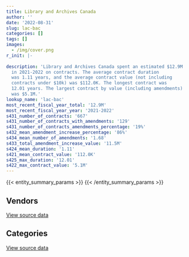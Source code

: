 ```yaml
---
title: Library and Archives Canada
author: ''
date: '2022-08-31'
slug: lac-bac
categories: []
tags: []
images:
  - /img/cover.png
r_init: |-
  
description: 'Library and Archives Canada spent an estimated $12.9M
  in 2021-2022 on contracts. The average contract duration
  was 1.11 years, and the average contract value (not including
  contracts under $10k) was $112.0K. The longest contract was
  12.01 years. The largest contract by value (including amendments)
  was $5.1M.'
lookup_name: 'lac-bac'
most_recent_fiscal_year_total: '12.9M'
most_recent_fiscal_year_year: '2021-2022'
s431_number_of_contracts: '667'
s431_number_of_contracts_with_amendments: '129'
s431_number_of_contracts_amendments_percentage: '19%'
s432_mean_amendment_increase_percentage: '86%'
s434_mean_number_of_amendments: '1.68'
s433_total_amendment_increase_value: '11.5M'
s424_mean_duration: '1.11'
s421_mean_contract_value: '112.0K'
s425_max_duration: '12.01'
s422_max_contract_value: '5.1M'
---
```


<script src="/rmarkdown-libs/htmlwidgets/htmlwidgets.js"></script>
<link href="/rmarkdown-libs/datatables-css/datatables-crosstalk.css" rel="stylesheet" />
<script src="/rmarkdown-libs/datatables-binding/datatables.js"></script>
<script src="/rmarkdown-libs/jquery/jquery-3.6.0.min.js"></script>
<link href="/rmarkdown-libs/dt-core-bootstrap/css/dataTables.bootstrap.min.css" rel="stylesheet" />
<link href="/rmarkdown-libs/dt-core-bootstrap/css/dataTables.bootstrap.extra.css" rel="stylesheet" />
<script src="/rmarkdown-libs/dt-core-bootstrap/js/jquery.dataTables.min.js"></script>
<script src="/rmarkdown-libs/dt-core-bootstrap/js/dataTables.bootstrap.min.js"></script>
<link href="/rmarkdown-libs/crosstalk/css/crosstalk.min.css" rel="stylesheet" />
<script src="/rmarkdown-libs/crosstalk/js/crosstalk.min.js"></script>
<script src="/rmarkdown-libs/htmlwidgets/htmlwidgets.js"></script>
<link href="/rmarkdown-libs/datatables-css/datatables-crosstalk.css" rel="stylesheet" />
<script src="/rmarkdown-libs/datatables-binding/datatables.js"></script>
<script src="/rmarkdown-libs/jquery/jquery-3.6.0.min.js"></script>
<link href="/rmarkdown-libs/dt-core-bootstrap/css/dataTables.bootstrap.min.css" rel="stylesheet" />
<link href="/rmarkdown-libs/dt-core-bootstrap/css/dataTables.bootstrap.extra.css" rel="stylesheet" />
<script src="/rmarkdown-libs/dt-core-bootstrap/js/jquery.dataTables.min.js"></script>
<script src="/rmarkdown-libs/dt-core-bootstrap/js/dataTables.bootstrap.min.js"></script>
<link href="/rmarkdown-libs/crosstalk/css/crosstalk.min.css" rel="stylesheet" />
<script src="/rmarkdown-libs/crosstalk/js/crosstalk.min.js"></script>

{{< entity_summary_params >}}
{{< /entity_summary_params >}}

## Vendors

<div id="htmlwidget-1" style="width:100%;height:auto;" class="datatables html-widget"></div>
<script type="application/json" data-for="htmlwidget-1">{"x":{"style":"bootstrap","filter":"none","vertical":false,"data":[["<a href=\"/vendors/3m_canada_company/\">3M Canada Company<\/a>","<a href=\"/vendors/advanced_business_interiors/\">Advanced Business Interiors<\/a>","<a href=\"/vendors/advanced_chippewa_technologies/\">Advanced Chippewa Technologies<\/a>","<a href=\"/vendors/aon_reed_stenhouse/\">Aon Reed Stenhouse<\/a>","<a href=\"/vendors/applied_electonics/\">Applied Electonics<\/a>","<a href=\"/vendors/asokan_business_interiors/\">Asokan Business Interiors<\/a>","<a href=\"/vendors/avi_spl_canada/\">AVI SPL Canada<\/a>","<a href=\"/vendors/banctec_canada/\">BancTec Canada<\/a>","<a href=\"/vendors/bmc_software_canada/\">BMC Software Canada<\/a>","<a href=\"/vendors/calian/\">Calian<\/a>","<a href=\"/vendors/canadian_corps_of_commissionaires/\">Canadian Corps of Commissionaires<\/a>","<a href=\"/vendors/carahsoft_technology/\">Carahsoft Technology<\/a>","<a href=\"/vendors/cbci_telecom/\">CBCI Telecom<\/a>","<a href=\"/vendors/cdw_canada/\">CDW Canada<\/a>","<a href=\"/vendors/cgi/\">CGI<\/a>","<a href=\"/vendors/cision_canada/\">Cision Canada<\/a>","<a href=\"/vendors/cistel_technology/\">Cistel Technology<\/a>","<a href=\"/vendors/commvault_systems/\">Commvault Systems<\/a>","<a href=\"/vendors/compugen/\">Compugen<\/a>","<a href=\"/vendors/convergint_technologies/\">Convergint Technologies<\/a>","<a href=\"/vendors/coradix_technology_consulting/\">Coradix Technology Consulting<\/a>","<a href=\"/vendors/dell_computer/\">Dell Computer<\/a>","<a href=\"/vendors/deloitte/\">Deloitte<\/a>","<a href=\"/vendors/eclipsys_solutions/\">Eclipsys Solutions<\/a>","<a href=\"/vendors/environics_research_group/\">Environics Research Group<\/a>","<a href=\"/vendors/ernst_young/\">Ernst Young<\/a>","<a href=\"/vendors/excel_human_resources/\">Excel Human Resources<\/a>","<a href=\"/vendors/exp_services/\">EXP Services<\/a>","<a href=\"/vendors/fast_track_staffing/\">Fast Track Staffing<\/a>","<a href=\"/vendors/freebalance/\">FreeBalance<\/a>","<a href=\"/vendors/gartner/\">Gartner<\/a>","<a href=\"/vendors/gc_strategies/\">GC Strategies<\/a>","<a href=\"/vendors/gilmore_reproductions/\">Gilmore Reproductions<\/a>","<a href=\"/vendors/global_knowledge/\">Global Knowledge<\/a>","<a href=\"/vendors/imp_group/\">IMP Group<\/a>","<a href=\"/vendors/info_tech_research_group/\">Info Tech Research Group<\/a>","<a href=\"/vendors/it_net_consultants/\">IT NET Consultants<\/a>","<a href=\"/vendors/itex/\">ITEX<\/a>","<a href=\"/vendors/les_traductions_tessier/\">Les Traductions Tessier<\/a>","<a href=\"/vendors/mgis/\">MGIS<\/a>","<a href=\"/vendors/microsoft_canada/\">Microsoft Canada<\/a>","<a href=\"/vendors/mnp/\">MNP<\/a>","<a href=\"/vendors/modis_canada/\">Modis Canada<\/a>","<a href=\"/vendors/nations_translation_group/\">Nations Translation Group<\/a>","<a href=\"/vendors/navpoint_consulting_group/\">Navpoint Consulting Group<\/a>","<a href=\"/vendors/nimble_information_strategies/\">Nimble Information Strategies<\/a>","<a href=\"/vendors/nisha_techonologies/\">Nisha Techonologies<\/a>","<a href=\"/vendors/northern_micro/\">Northern Micro<\/a>","<a href=\"/vendors/nova_networks/\">Nova Networks<\/a>","<a href=\"/vendors/oproma/\">Oproma<\/a>","<a href=\"/vendors/oracle_canada/\">Oracle Canada<\/a>","<a href=\"/vendors/orangutech/\">Orangutech<\/a>","<a href=\"/vendors/pitney_bowes/\">Pitney Bowes<\/a>","<a href=\"/vendors/portage_personnel/\">Portage Personnel<\/a>","<a href=\"/vendors/prosci_canada/\">Prosci Canada<\/a>","<a href=\"/vendors/purespirit_solutions/\">PureSpirIT Solutions<\/a>","<a href=\"/vendors/quantum_management_services/\">Quantum Management Services<\/a>","<a href=\"/vendors/ricoh/\">Ricoh<\/a>","<a href=\"/vendors/rohde_schwarz_canada/\">Rohde Schwarz Canada<\/a>","<a href=\"/vendors/sharp_electronics/\">Sharp Electronics<\/a>","<a href=\"/vendors/si_systems/\">SI Systems<\/a>","<a href=\"/vendors/simplex_grinnell/\">Simplex Grinnell<\/a>","<a href=\"/vendors/softchoice/\">Softchoice<\/a>","<a href=\"/vendors/softsim_technologies/\">Softsim Technologies<\/a>","<a href=\"/vendors/stratos/\">Stratos<\/a>","<a href=\"/vendors/tecsis/\">Tecsis<\/a>","<a href=\"/vendors/teksystems_canada/\">Teksystems Canada<\/a>","<a href=\"/vendors/telecom_computer_services/\">Telecom Computer Services<\/a>","<a href=\"/vendors/teramach_technologies/\">Teramach Technologies<\/a>","<a href=\"/vendors/the_aim_group/\">The AIM Group<\/a>","<a href=\"/vendors/the_halifax_computer_consulting_group/\">The Halifax Computer Consulting Group<\/a>","<a href=\"/vendors/the_halifax_group/\">The Halifax Group<\/a>","<a href=\"/vendors/tiree/\">Tiree<\/a>","<a href=\"/vendors/trm_technologies/\">TRM Technologies<\/a>"],[null,81006.91,696288.38,11300,10921.27,null,null,16768.96,30067.25,null,40344.48,26250.24,46218.43,91873.45,null,460.22,null,15176.7,null,null,null,100319.37,24856.86,210290.44,59332.91,24144.75,24990,11451.58,6593.55,100441.44,177411.46,97440,null,27676.81,6756.75,36500,483780.59,181617.67,48979.36,null,null,null,720738.66,null,50290.29,85956.54,50329.77,34331.07,null,85840.93,126709.91,358042.02,22566.88,null,null,275651.48,13070.88,7542.24,2747.97,178914.63,480517.29,null,2387,null,24255,null,218012.44,76260.71,583986.13,36340.75,342776.5,218905.46,189550.9,23229.15],[19771.59,null,507725.55,11330.87,10916.02,72039.17,18429.27,90256.43,20192.36,null,281506.17,null,11412.7,136046.78,34478.7,4047.5,null,null,5181.5,null,null,624.39,90075.34,null,null,19308.49,39571.88,13268.04,8264.52,102290.22,314274.11,null,null,null,8190,14913.44,339092.78,null,48979.36,34492.5,null,null,722076.06,null,500000,null,263121.22,12945.04,null,86076.11,164243.96,1906200.98,null,14084.44,25181.54,null,null,2587.55,20577.78,192054.52,1162617.1,null,null,null,null,null,218609.74,null,1338599.45,null,552670.48,530592.05,269944.09,null],[4297.27,null,16005.8,11297.55,13431.1,null,null,90009.83,20364.64,null,2036258.1,null,null,112392.64,null,6451.25,13278.49,null,19771.52,null,37509.2,37675.61,89829.23,null,null,9987.15,70560,null,8241.94,103219.03,31031.87,null,null,null,null,1046.56,347334.02,null,24489.68,null,22650.58,null,488151.02,null,null,null,316558.66,null,31595.13,null,130919.13,null,null,null,47258.44,null,null,2580.48,null,187269.65,1490696.7,null,null,null,null,14110.57,54353.79,null,1834194.74,null,551160.45,529142.35,269206.53,null],[24546.01,null,17177.27,897.81,10145.85,20603.52,null,90009.83,19166.49,919800,2065656.94,null,null,162658.02,null,6451.25,703817.52,null,null,12118.24,68266.74,23076.68,89829.23,null,null,33543.96,null,null,null,115872.5,null,null,3361.92,null,null,null,379660.72,null,null,null,313973.96,24150,488151.02,38712.45,null,36491.41,275223.36,null,111459.06,null,131769.62,104693.01,null,7118.45,29666.95,null,null,2580.48,null,182610.35,649014.68,12797.76,null,67701.02,null,24693.5,null,null,1834712.36,null,551160.45,529142.35,null,null]],"container":"<table class=\"table table-striped table-hover row-border order-column display\">\n  <thead>\n    <tr>\n      <th>Vendor<\/th>\n      <th>2018-2019<\/th>\n      <th>2019-2020<\/th>\n      <th>2020-2021<\/th>\n      <th>2021-2022<\/th>\n    <\/tr>\n  <\/thead>\n<\/table>","options":{"order":[[4,"desc"]],"pageLength":10,"autoWidth":true,"columnDefs":[{"targets":1,"render":"function(data, type, row, meta) {\n    return type !== 'display' ? data : DTWidget.formatCurrency(data, \"$\", 2, 3, \",\", \".\", true, null);\n  }"},{"targets":2,"render":"function(data, type, row, meta) {\n    return type !== 'display' ? data : DTWidget.formatCurrency(data, \"$\", 2, 3, \",\", \".\", true, null);\n  }"},{"targets":3,"render":"function(data, type, row, meta) {\n    return type !== 'display' ? data : DTWidget.formatCurrency(data, \"$\", 2, 3, \",\", \".\", true, null);\n  }"},{"targets":4,"render":"function(data, type, row, meta) {\n    return type !== 'display' ? data : DTWidget.formatCurrency(data, \"$\", 2, 3, \",\", \".\", true, null);\n  }"},{"width":"16%","targets":[1,2,3,4]},{"className":"dt-right","targets":[1,2,3,4]}],"orderClasses":false}},"evals":["options.columnDefs.0.render","options.columnDefs.1.render","options.columnDefs.2.render","options.columnDefs.3.render"],"jsHooks":[]}</script>
<p class="text-right">
<a href="https://github.com/GoC-Spending/contracts-data/tree/main/data/out/departments/lac-bac/summary_by_fiscal_year_by_vendor.csv" class="source-data-link btn btn-link">View source data</a>
</p>

## Categories

<div id="htmlwidget-2" style="width:100%;height:auto;" class="datatables html-widget"></div>
<script type="application/json" data-for="htmlwidget-2">{"x":{"style":"bootstrap","filter":"none","vertical":false,"data":[["<a href=\"/categories/facilities_and_construction/\">Facilities and construction<\/a>","<a href=\"/categories/office_management/\">Office management<\/a>","<a href=\"/categories/professional_services/\">Professional services<\/a>","<a href=\"/categories/information_technology/\">Information technology<\/a>","<a href=\"/categories/industrial_products_and_services/\">Industrial products and services<\/a>","<a href=\"/categories/travel/\">Travel<\/a>","<a href=\"/categories/security_and_protection/\">Security and protection<\/a>","<a href=\"/categories/human_capital/\">Human capital<\/a>"],[39813.72,381828.92,1970261.92,7299458.05,281079.05,583986.13,41270.71,329904.51],[24507.39,381200.05,2376934.03,8347405.93,737527.17,879584.04,281506.17,589783.9],[21628.85,200366.13,2805997.29,5640767.3,759967.75,877180.81,2036258.1,194994.11],[11641.7,265266.71,1573539.04,7505429.72,571941.09,877180.81,2065656.94,77410.62]],"container":"<table class=\"table table-striped table-hover row-border order-column display\">\n  <thead>\n    <tr>\n      <th>Category<\/th>\n      <th>2018-2019<\/th>\n      <th>2019-2020<\/th>\n      <th>2020-2021<\/th>\n      <th>2021-2022<\/th>\n    <\/tr>\n  <\/thead>\n<\/table>","options":{"order":[[4,"desc"]],"dom":"t","pageLength":30,"autoWidth":true,"columnDefs":[{"targets":1,"render":"function(data, type, row, meta) {\n    return type !== 'display' ? data : DTWidget.formatCurrency(data, \"$\", 2, 3, \",\", \".\", true, null);\n  }"},{"targets":2,"render":"function(data, type, row, meta) {\n    return type !== 'display' ? data : DTWidget.formatCurrency(data, \"$\", 2, 3, \",\", \".\", true, null);\n  }"},{"targets":3,"render":"function(data, type, row, meta) {\n    return type !== 'display' ? data : DTWidget.formatCurrency(data, \"$\", 2, 3, \",\", \".\", true, null);\n  }"},{"targets":4,"render":"function(data, type, row, meta) {\n    return type !== 'display' ? data : DTWidget.formatCurrency(data, \"$\", 2, 3, \",\", \".\", true, null);\n  }"},{"width":"16%","targets":[1,2,3,4]},{"className":"dt-right","targets":[1,2,3,4]}],"orderClasses":false,"lengthMenu":[10,25,30,50,100]}},"evals":["options.columnDefs.0.render","options.columnDefs.1.render","options.columnDefs.2.render","options.columnDefs.3.render"],"jsHooks":[]}</script>
<p class="text-right">
<a href="https://github.com/GoC-Spending/contracts-data/tree/main/data/out/departments/lac-bac/summary_by_fiscal_year_by_category.csv" class="source-data-link btn btn-link">View source data</a>
</p>
